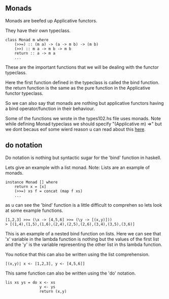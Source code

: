 ## Monads

Monads are beefed up Applicative functors.

They have their own typeclass.
```
class Monad m where
    (>>=) :: (m a) -> (a -> m b) -> (m b)
    (>>) :: m a -> m b -> m b
    return :: a -> m a 
    ...
```
These are the important functions that we will be dealing with the functor typeclass.

Here the first function defined in the typeclass is called the bind function.
the return function is the same as the pure function in the Applicative functor typeclass.

So we can also say that monads are nothing but applicative functors having a bind operator/function in their behaviour.

Some of the functions we wrote in the types102.hs file uses monads.
Note while defining Monad typeclass we should specify "(Applicative m) =>" but we dont becaus eof some wierd reason u can read about this [here](http://learnyouahaskell.com/a-fistful-of-monads#the-monad-type-class).

## do notation

Do notation is nothing but syntactic sugar for the 'bind' function in haskell.

Lets give an example with a list monad. Note: Lists are an example of monads.
```
instance Monad [] where
    return x = [x]
    (>>=) xs f = concat (map f xs)
    ...
``` 
as u can see the 'bind' function is a little difficult to comprehen so lets look at some example functions.

```
[1,2,3] >>= (\x -> [4,5,6] >>= (\y -> [(x,y)]))
> [(1,4),(1,5),(1,6),(2,4),(2,5),(2,6),(3,4),(3,5),(3,6)]
```
This is an example of a nested bind function on lists.
Here we can see that 'x' variable in the lambda function is nothing but the values of the first list and the 'y' is the variable representing the other list in ths lambda function.

You notice that this can also be written using the list comprehension.
```
[(x,y)| x <- [1,2,3], y <- [4,5,6]]
```
This same function can also be written using the 'do' notation.
```
lis xs ys = do x <- xs
               y <- ys 
               return (x,y)
```
